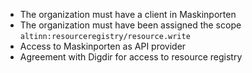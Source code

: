 - The organization must have a client in Maskinporten
- The organization must have been assigned the scope `altinn:resourceregistry/resource.write`
- Access to Maskinporten as API provider
- Agreement with Digdir for access to resource registry